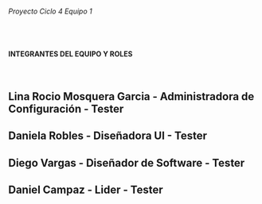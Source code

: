 <h6>Proyecto Ciclo 4 Equipo 1</h6>
<br>
<h4>INTEGRANTES DEL EQUIPO Y ROLES</h4>
<br>
<h2> Lina Rocio Mosquera Garcia - Administradora de Configuración - Tester </h2>
<h2> Daniela Robles - Diseñadora UI - Tester</h2>
<h2> Diego Vargas - Diseñador de Software - Tester</h2>
<h2> Daniel Campaz - Lider - Tester</h2>
